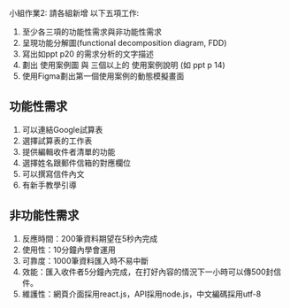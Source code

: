 小組作業2: 請各組新增 以下五項工作:
1. 至少各三項的功能性需求與非功能性需求
2. 呈現功能分解圖(functional decomposition diagram, FDD)
3. 寫出如ppt p20 的需求分析的文字描述
4. 劃出 使用案例圖 與 三個以上的 使用案例說明 (如 ppt p 14)
5. 使用Figma劃出第一個使用案例的動態模擬畫面


## 功能性需求
1. 可以連結Google試算表
2. 選擇試算表的工作表
3. 提供編輯收件者清單的功能
4. 選擇姓名跟郵件信箱的對應欄位
5. 可以撰寫信件內文
6. 有新手教學引導

## 非功能性需求
1. 反應時間：200筆資料期望在5秒內完成
2. 使用性：10分鐘內學會運用
3. 可靠度：1000筆資料匯入時不易中斷
4. 效能：匯入收件者5分鐘內完成，在打好內容的情況下一小時可以傳500封信件。
5. 維護性：網頁介面採用react.js，API採用node.js，中文編碼採用utf-8
